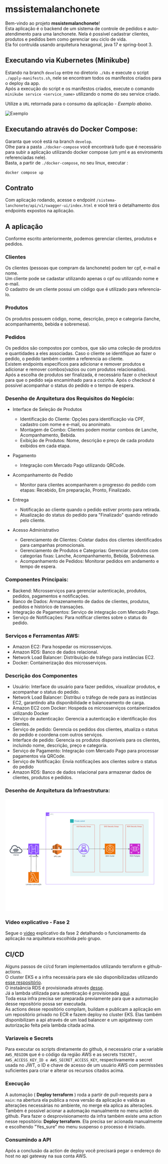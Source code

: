 
# mssistemalanchonete

  Bem-vindo ao projeto **mssistemalanchonete**!  
  Esta aplicação é o backend de um sistema de controle de pedidos e auto-atendimento para uma lanchonete. Nela é possível cadastrar clientes, produtos e pedidos bem como gerenciar seu ciclo de vida.  
  Ela foi contruída usando arquitetura hexagonal, java 17 e spring-boot 3.

## Executando via Kubernetes (Minikube)
  Estando na branch `develop` entre no diretorio `./k8s` e execute o script `./apply-manifests.sh`, nele se encontram todos os manifestos criados para o deploy da app.   
  Após a execução do script e os manifestos criados, execute o comando `minikube service <service_name>` utilizando o nome do seu service criado. 
  
  Utilize a `URL` retornada para o consumo da aplicação - *Exemplo abaixo*. 
  
  ![Exemplo](https://github.com/kelvinlins/mssistemalanchonete/blob/c9f6bb1244d54604314e147ce19024ba77c671f7/assets/exemplo-minikube-service.png)

## Executando através do Docker Compose:
  Garanta que você está na branch `develop`.  
  Olhe para a pasta `./docker-compose` você encontrará tudo que é necessário para subir a aplicação utilizando docker compose (um yml e as enviroments referenciadas nele).  
  Basta, a partir de `./docker-compose`, no seu linux, executar :  
  ```
  docker compose up
  ```

## Contrato
  Com aplicação rodando, acesse o endpoint `/sistema-lanchonete/api/v1/swagger-ui/index.html` e você terá o detalhamento dos endpoints expostos na aplicação.

## A aplicação
  Conforme escrito anteriormente, podemos gerenciar clientes, produtos e pedidos.

### Clientes
  Os clientes (pessoas que compram da lanchonete) podem ter cpf, e-mail e nome.  
  Um cliente pode se cadastar utilizando apenas o cpf ou utilizando nome e e-mail.  
  O cadastro de um cliente possui um código que é utilizado para referencia-lo. 

### Produtos
  Os produtos possuem código, nome, descrição, preço e categoria (lanche, acompanhamento, bebida e sobremesa).

### Pedidos
  Os pedidos são compostos por combos, que são uma coleção de produtos e quantidades a eles associadas. Caso o cliente se identifique ao fazer o pedido, o pedido também contém a referencia ao cliente.  
  Existem endpoints específicos para adicionar e remover produtos e adicionar e remover combos(vazios ou com produtos relacionados).  
  Após a escolha de produtos ser finalizada, é necessário fazer o checkout para que o pedido seja encaminhado para a cozinha.
  Após o checkout é possível acompanhar o status do pedido e o tempo de espera.

### Desenho de Arquitetura dos Requisitos do Negócio:

- Interface de Seleção de Produtos
  - Identificação do Cliente: Opções para identificação via CPF, cadastro com nome e e-mail, ou anonimato.
  - Montagem de Combo: Clientes podem montar combos de Lanche, Acompanhamento, Bebida.
  - Exibição de Produtos: Nome, descrição e preço de cada produto exibidos em cada etapa.
  
- Pagamento
  - Integração com Mercado Pago utilizando QRCode.

- Acompanhamento de Pedido
  - Monitor para clientes acompanharem o progresso do pedido com etapas: Recebido, Em preparação, Pronto, Finalizado.

- Entrega
  - Notificação ao cliente quando o pedido estiver pronto para retirada.
  - Atualização do status do pedido para "Finalizado" quando retirado pelo cliente.

- Acesso Administrativo
  - Gerenciamento de Clientes: Coletar dados dos clientes identificados para campanhas promocionais.
  - Gerenciamento de Produtos e Categorias: Gerenciar produtos com categorias fixas: Lanche, Acompanhamento, Bebida, Sobremesa.
  - Acompanhamento de Pedidos: Monitorar pedidos em andamento e tempo de espera.

### Componentes Principais:
  - Backend: Microsserviços para gerenciar autenticação, produtos, pedidos, pagamentos e notificações.
  - Banco de Dados: Armazenamento de dados de clientes, produtos, pedidos e histórico de transações.
  - Integração de Pagamentos: Serviço de integração com Mercado Pago.
  - Serviço de Notificações: Para notificar clientes sobre o status do pedido.

### Serviços e Ferramentas AWS:
  - Amazon EC2: Para hospedar os microsserviços.
  - Amazon RDS: Banco de dados relacional.
  - Network Load Balancer: Distribuição de tráfego para instâncias EC2.
  - Docker: Containerização dos microsserviços.

### Descrição dos Componentes

  - Usuário: Interface do usuário para fazer pedidos, visualizar produtos, e acompanhar o status do pedido.
  - Network Load Balancer: Distribui o tráfego de rede para as instâncias EC2, garantindo alta disponibilidade e balanceamento de carga.
  - Amazon EC2 com Docker: Hospeda os microsserviços containerizados utilizando Docker
  - Serviço de autenticação: Gerencia a autenticação e identificação dos clientes.
  - Serviço de pedido: Gerencia os pedidos dos clientes, atualiza o status do pedido e coordena com outros serviços.
  - Interface de pedido: Gerencia os produtos disponíveis para os clientes, incluindo nome, descrição, preço e categoria.
  - Serviço de Pagamento: Integração com Mercado Pago para processar pagamentos via QRCode.
  - Serviço de Notificação: Envia notificações aos clientes sobre o status do pedido 
  - Amazon RDS: Banco de dados relacional para armazenar dados de clientes, produtos e pedidos.

### Desenho de Arquitetura da Infraestrutura: 
![Diagrama - Arquitetura](/assets/infra.png)

### Video explicativo - Fase 2
Segue o [video](https://www.youtube.com/watch?v=aRSbvq5WTiY) explicativo da fase 2 detalhando o funcionamento da aplicação na arquitetura escolhida pelo grupo. 

## CI/CD
Alguns passos de ci/cd foram implementados utilizando terraform e github-actions.   
O cluster EKS e a infra necessária para ele são disponibilizadas utilizando [esse respositório](https://github.com/guilherme0541/mslanchonete-infra-eks).   
O instaância RDS é provisionada através [desse](https://github.com/guilherme0541/mslanchonete-db-secreteKubernetes).   
Já a lambda utilizada para autenticação é provisionada [aqui](https://github.com/Guimaj/lambda-auth-mslanchonete).   
Toda essa infra precisa ser preparada previamente para que a automação desse repositório possa ser executada.   
As actions desse repositório compilam, buildam e publicam a aplicação em um repositório privado no ECR e fazem deploy no cluster EKS. Elas também disponibilizam a api através de um load balancer e um apigateway com autorização feita pela lambda citada acima.

### Variaveis e Secrets
Para executar os scripts diretamente do github, é necessário criar a variable `AWS_REGION` que é o código da região AWS e  as secrets `TSECRET, AWS_ACCESS_KEY_ID e AWS_SECRET_ACCESS_KEY`, respectivamente a secret usada no JWT, o ID e chave de acesso de um usuário AWS com permissões suficientes para criar e alterar os recursos citados acima.  

### Execução
A automação ( **Deploy terraform** ) roda a partir de pull-requests para a `main`: na abertura ela publica a nova versão da aplicação e valida as alterações necessárias no ambiente, no merge ela aplica as alterações. Também é possivel acionar a automação manualmente no menu action do github.
Para fazer o desprovisionamento da infra também existe uma action nesse repositório: **Deploy terraform**. Ela precisa ser acionada manualmente e escolhendo "Yes_sure" mo menu suspenso o processo é iniciado.

### Consumindo a API
Após a conclusão da action de deploy você precisará pegar o endereço do host no api gateway na sua conta AWS.